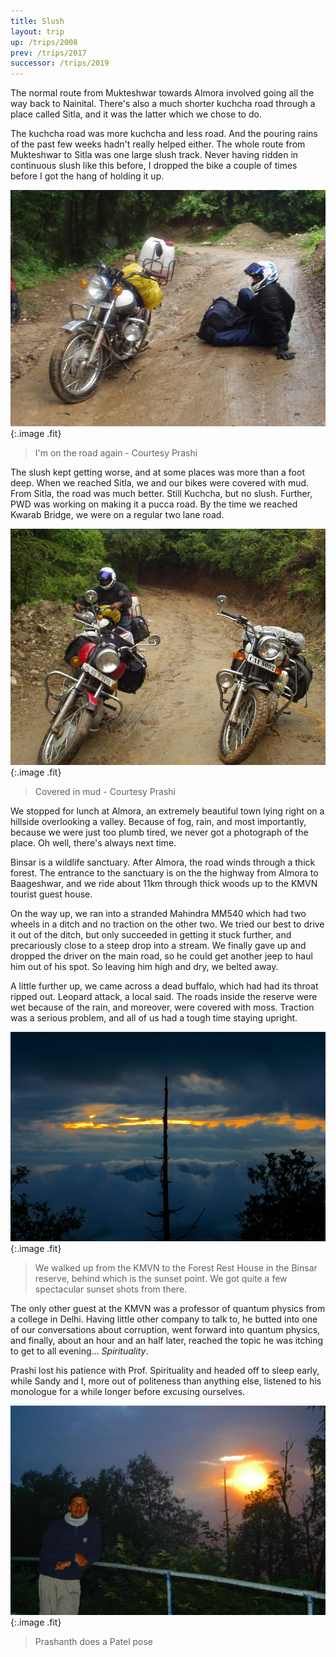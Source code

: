 ```yaml
---
title: Slush
layout: trip
up: /trips/2008
prev: /trips/2017
successor: /trips/2019
---
```


The normal route from Mukteshwar towards Almora involved going             all the way back to Nainital. There's also a much shorter             kuchcha road through a place called Sitla, and it was the latter             which we chose to do.

The kuchcha road was more kuchcha and less road. And the             pouring rains of the past few weeks hadn't really helped either.             The whole route from Mukteshwar to Sitla was one large slush             track. Never having ridden in continuous slush like this before,             I dropped the bike a couple of times before I got the hang of             holding it up.

![P1010055.JPG](/images/photos/P1010055.JPG 'P1010055.JPG'){:.image .fit}

>  I'm on the road again - Courtesy Prashi 

The slush kept getting worse, and at some places was more than             a foot deep. When we reached Sitla, we and our bikes were             covered with mud. From Sitla, the road was much better. Still             Kuchcha, but no slush. Further, PWD was working on making it a             pucca road. By the time we reached Kwarab Bridge, we were on a             regular two lane road.

![P1010060.JPG](/images/photos/P1010060.JPG 'P1010060.JPG'){:.image .fit}

>  Covered in mud - Courtesy Prashi 

We stopped for lunch at Almora, an extremely beautiful town             lying right on a hillside overlooking a valley. Because of fog,             rain, and most importantly, because we were just too plumb             tired, we never got a photograph of the place. Oh well, there's             always next time.

Binsar is a wildlife sanctuary. After Almora, the road winds             through a thick forest. The entrance to the sanctuary is on the             the highway from Almora to Baageshwar, and we ride about 11km             through thick woods up to the KMVN tourist guest house.

On the way up, we ran into a stranded Mahindra MM540 which had             two wheels in a ditch and no traction on the other two. We tried             our best to drive it out of the ditch, but only succeeded in             getting it stuck further, and precariously close to a steep drop             into a stream. We finally gave up and dropped the driver on the             main road, so he could get another jeep to haul him out of his             spot. So leaving him high and dry, we belted away.

A little further up, we came across a dead buffalo, which had             had its throat ripped out. Leopard attack, a local said. The             roads inside the reserve were wet because of the rain, and             moreover, were covered with moss. Traction was a serious             problem, and all of us had a tough time staying upright.

![DSC_0069.JPG](/images/photos/DSC_0069.JPG 'DSC_0069.JPG'){:.image .fit}

>  We walked up from the KMVN to the Forest Rest             House in the Binsar reserve, behind which is the sunset point.             We got quite a few spectacular sunset shots from there. 

The only other guest at the KMVN was a professor of quantum             physics from a college in Delhi. Having little other company to             talk to, he butted into one of our conversations about             corruption, went forward into quantum physics, and finally,             about an hour and an half later, reached the topic he was             itching to get to all evening... _Spirituality_.

Prashi lost his patience with Prof. Spirituality and headed             off to sleep early, while Sandy and I, more out of politeness             than anything else, listened to his monologue for a while longer             before excusing ourselves.

![DSC_0072.JPG](/images/photos/DSC_0072.JPG 'DSC_0072.JPG'){:.image .fit}

>  Prashanth does a Patel pose 


